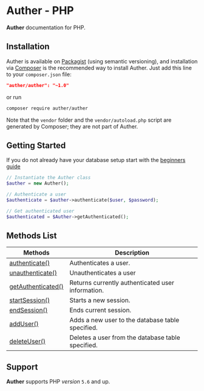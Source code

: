 # Auther - PHP

**Auther** documentation for PHP.

## Installation

Auther is available on [Packagist](https://packagist.org/packages/) (using semantic versioning), and installation via [Composer](https://getcomposer.org) is the recommended way to install Auther. Just add this line to your `composer.json` file:

```json
"auther/auther": "~1.0"
```

or run

```sh
composer require auther/auther
```

Note that the `vendor` folder and the `vendor/autoload.php` script are generated by Composer; they are not part of Auther.

## Getting Started

If you do not already have your database setup start with the [beginners guide](beginners_guide.md)

```php
// Instantiate the Auther class
$auther = new Auther();

// Authenticate a user
$authenticate = $auther->authenticate($user, $password);

// Get authenticated user
$authenticated = $Auther->getAuthenticated();
```

## Methods List

| Methods | Description |
| --- | --- |
| [authenticate()](methods/authenticate.md) | Authenticates a user. |
| [unauthenticate()](methods/unauthenticate.md) | Unauthenticates a user |
| [getAuthenticated()](methods/getAuthenticated.md) | Returns currently authenticated user information. |
| [startSession()](methods/startSession.md) | Starts a new session. |
| [endSession()](methods/endSession.md) | Ends current session. |
| [addUser()](methods/addUser.md) | Adds a new user to the database table specified. |
| [deleteUser()](methods/deleteUser.md) | Deletes a user from the database table specified. |

## Support

**Auther** supports PHP *version* `5.6` and up.